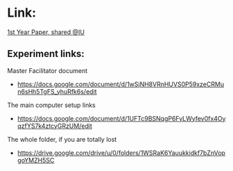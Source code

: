 # Link:

[1st Year Paper, shared @IU](https://indiana-my.sharepoint.com/:w:/g/personal/jdsteed_iu_edu/EQ3Ig1ZAIgxJl-CbGV-9dG8BUN6y5jHx4zejQRjlClOATw?e=JpIccC)


## Experiment links: 

Master Facilitator document
- https://docs.google.com/document/d/1wSjNH8VRnHUVS0P59xzeCRMun6sHh5TgFS_yhuRfk6s/edit

The main computer setup links
- https://docs.google.com/document/d/1UFTc9BSNqgP6FyLWyfev0fx4OyqzfYS7k4ztcyGRzUM/edit

The whole folder, if you are totally lost
- https://drive.google.com/drive/u/0/folders/1WSRaK6Yauukkidkf7bZnVopgoYMZH5SC
